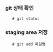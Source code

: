 ### git 상태 확인
   ```linux
      # git status
   ```

### staging area 저장
   ```linux
      # git add 파일명
   ```

